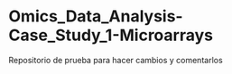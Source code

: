 # Omics_Data_Analysis-Case_Study_1-Microarrays
Repositorio de prueba para  hacer cambios y comentarlos
